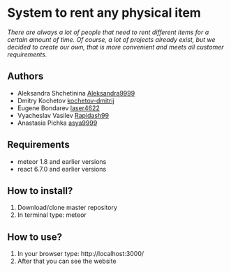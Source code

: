 # System to rent any physical item
*There are always a lot of people that need to rent different items for a certain amount of time. Of course, a lot of projects already exist, but we decided to create our own, that is more convenient and meets all customer requirements.*
## Authors
- Aleksandra Shchetinina [Aleksandra9999](https://github.com/Aleksandra9999)
- Dmitry Kochetov [kochetov-dmitrij](https://github.com/kochetov-dmitrij)
- Eugene Bondarev [laser4622](https://github.com/laser4622)
- Vyacheslav Vasilev [Rapidash99](https://github.com/Rapidash99)
- Anastasia Pichka [asya9999](https://github.com/asya9999)
## Requirements
- meteor 1.8 and earlier versions
- react 6.7.0 and earlier versions
## How to install?
1. Download/clone master repository
2. In terminal type: meteor
## How to use? 
1. In your browser type:  http://localhost:3000/ 
2. After that you can see the website

